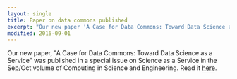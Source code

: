 ```yaml
---
layout: single
title: Paper on data commons published
excerpt: "Our new paper 'A Case for Data Commons: Toward Data Science as a Service' was published in a special issue of Computing in Science and Engineering."
modified: 2016-09-01
---
```


Our new paper, "A Case for Data Commons: Toward Data Science as a Service" was published in a special issue on Science as a Service in the Sep/Oct volume of Computing in Science and Engineering.  Read it [here](http://online.qmags.com/CISE0916/default.aspx?pg=13&mode=2#pg13&mode2).
